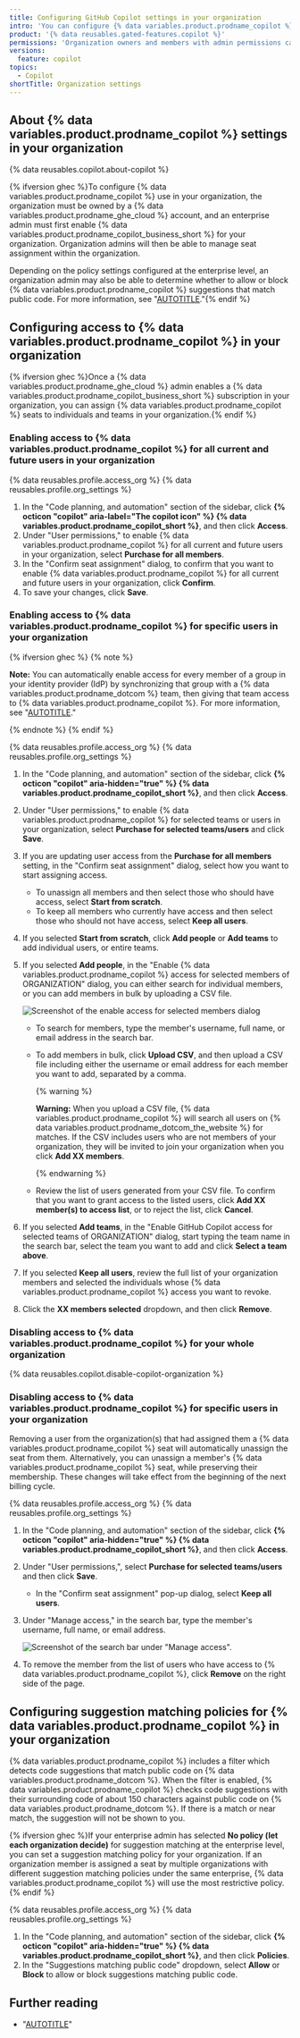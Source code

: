 ```yaml
---
title: Configuring GitHub Copilot settings in your organization
intro: 'You can configure {% data variables.product.prodname_copilot %} in your organization, including granting and revoking access to individuals and teams, and determining whether to block suggestions that match public code.'
product: '{% data reusables.gated-features.copilot %}'
permissions: 'Organization owners and members with admin permissions can configure {% data variables.product.prodname_copilot %} in their organization.'
versions:
  feature: copilot
topics:
  - Copilot
shortTitle: Organization settings
---
```



## About {% data variables.product.prodname_copilot %} settings in your organization

{% data reusables.copilot.about-copilot %}

{% ifversion ghec %}To configure {% data variables.product.prodname_copilot %} use in your organization, the organization must be owned by a {% data variables.product.prodname_ghe_cloud %} account, and an enterprise admin must first enable {% data variables.product.prodname_copilot_business_short %} for your organization. Organization admins will then be able to manage seat assignment within the organization.

Depending on the policy settings configured at the enterprise level, an organization admin may also be able to determine whether to allow or block {% data variables.product.prodname_copilot %} suggestions that match public code. For more information, see "[AUTOTITLE](/enterprise-cloud@latest/admin/policies/enforcing-policies-for-your-enterprise/enforcing-policies-for-github-copilot-in-your-enterprise)."{% endif %}

## Configuring access to {% data variables.product.prodname_copilot %} in your organization

{% ifversion ghec %}Once a {% data variables.product.prodname_ghe_cloud %} admin enables a {% data variables.product.prodname_copilot_business_short %} subscription in your organization, you can assign {% data variables.product.prodname_copilot %} seats to individuals and teams in your organization.{% endif %}

### Enabling access to {% data variables.product.prodname_copilot %} for all current and future users in your organization

{% data reusables.profile.access_org %}
{% data reusables.profile.org_settings %}
1. In the "Code planning, and automation" section of the sidebar, click **{% octicon "copilot" aria-label="The copilot icon" %} {% data variables.product.prodname_copilot_short %}**, and then click **Access**.
1. Under "User permissions," to enable {% data variables.product.prodname_copilot %} for all current and future users in your organization, select **Purchase for all members**.
1. In the "Confirm seat assignment" dialog, to confirm that you want to enable {% data variables.product.prodname_copilot %} for all current and future users in your organization, click **Confirm**.
1. To save your changes, click **Save**.

### Enabling access to {% data variables.product.prodname_copilot %} for specific users in your organization

{% ifversion ghec %}
{% note %}

**Note:** You can automatically enable access for every member of a group in your identity provider (IdP) by synchronizing that group with a {% data variables.product.prodname_dotcom %} team, then giving that team access to {% data variables.product.prodname_copilot %}.  For more information, see "[AUTOTITLE](/organizations/organizing-members-into-teams/synchronizing-a-team-with-an-identity-provider-group)."


{% endnote %}
{% endif %}

{% data reusables.profile.access_org %}
{% data reusables.profile.org_settings %}
1. In the "Code planning, and automation" section of the sidebar, click **{% octicon "copilot" aria-hidden="true" %} {% data variables.product.prodname_copilot_short %}**, and then click **Access**.
1. Under "User permissions," to enable {% data variables.product.prodname_copilot %} for selected teams or users in your organization, select **Purchase for selected teams/users** and click **Save**.
1. If you are updating user access from the **Purchase for all members** setting, in the "Confirm seat assignment" dialog, select how you want to start assigning access.
    - To unassign all members and then select those who should have access, select **Start from scratch**.
    - To keep all members who currently have access and then select those who should not have access, select **Keep all users**.
1. If you selected **Start from scratch**, click **Add people** or **Add teams** to add individual users, or entire teams.
1. If you selected **Add people**, in the "Enable {% data variables.product.prodname_copilot %} access for selected members of ORGANIZATION" dialog, you can either search for individual members, or you can add members in bulk by uploading a CSV file.

   ![Screenshot of the enable access for selected members dialog](/assets/images/help/copilot/enable-access-for-selected-members.png)

    - To search for members, type the member's username, full name, or email address in the search bar.
    - To add members in bulk, click **Upload CSV**, and then upload a CSV file including either the username or email address for each member you want to add, separated by a comma.

        {% warning %}

      **Warning:** When you upload a CSV file, {% data variables.product.prodname_copilot %} will search all users on {% data variables.product.prodname_dotcom_the_website %} for matches. If the CSV includes users who are not members of your organization, they will be invited to join your organization when you click **Add XX members**.

      {% endwarning %}

    - Review the list of users generated from your CSV file. To confirm that you want to grant access to the listed users, click **Add XX member(s) to access list**, or to reject the list, click **Cancel**.

1. If you selected **Add teams**, in the "Enable GitHub Copilot access for selected teams of ORGANIZATION" dialog, start typing the team name in the search bar, select the team you want to add and click **Select a team above**.
1. If you selected **Keep all users**, review the full list of your organization members and selected the individuals whose {% data variables.product.prodname_copilot %} access you want to revoke.
1. Click the **XX members selected** dropdown, and then click **Remove**.

### Disabling access to {% data variables.product.prodname_copilot %} for your whole organization

{% data reusables.copilot.disable-copilot-organization %}

### Disabling access to {% data variables.product.prodname_copilot %} for specific users in your organization

Removing a user from the organization(s) that had assigned them a {% data variables.product.prodname_copilot %} seat will automatically unassign the seat from them. Alternatively, you can unassign a member's {% data variables.product.prodname_copilot %} seat, while preserving their membership. These changes will take effect from the beginning of the next billing cycle.

{% data reusables.profile.access_org %}
{% data reusables.profile.org_settings %}
1. In the "Code planning, and automation" section of the sidebar, click **{% octicon "copilot" aria-hidden="true" %} {% data variables.product.prodname_copilot_short %}**, and then click **Access**.
1. Under "User permissions,", select **Purchase for selected teams/users** and then click **Save**.

    - In the "Confirm seat assignment" pop-up dialog, select **Keep all users**.

1. Under "Manage access," in the search bar, type the member's username, full name, or email address.

   ![Screenshot of the search bar under "Manage access".](/assets/images/help/copilot/manage-access-search.png)

1. To remove the member from the list of users who have access to {% data variables.product.prodname_copilot %}, click **Remove** on the right side of the page.

## Configuring suggestion matching policies for {% data variables.product.prodname_copilot %} in your organization

{% data variables.product.prodname_copilot %} includes a filter which detects code suggestions that match public code on {% data variables.product.prodname_dotcom %}. When the filter is enabled, {% data variables.product.prodname_copilot %} checks code suggestions with their surrounding code of about 150 characters against public code on {% data variables.product.prodname_dotcom %}. If there is a match or near match, the suggestion will not be shown to you.

{% ifversion ghec %}If your enterprise admin has selected **No policy (let each organization decide)** for suggestion matching at the enterprise level, you can set a suggestion matching policy for your organization. If an organization member is assigned a seat by multiple organizations with different suggestion matching policies under the same enterprise, {% data variables.product.prodname_copilot %} will use the most restrictive policy.{% endif %}

{% data reusables.profile.access_org %}
{% data reusables.profile.org_settings %}
1. In the "Code planning, and automation" section of the sidebar, click **{% octicon "copilot" aria-hidden="true" %} {% data variables.product.prodname_copilot_short %}**, and then click **Policies**.
1. In the "Suggestions matching public code" dropdown, select **Allow** or **Block** to allow or block suggestions matching public code.

## Further reading

- "[AUTOTITLE](/free-pro-team@latest/site-policy/privacy-policies/github-copilot-for-business-privacy-statement)"
